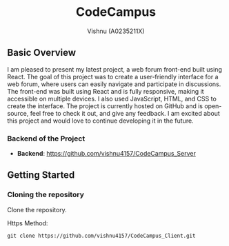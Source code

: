 <h1 align="center">CodeCampus</h1>
<p align="center">Vishnu (A0235211X)</p>

## Basic Overview

I am pleased to present my latest project, a web forum front-end built using React. The goal of this project was to create a user-friendly interface for a web forum, where users can easily navigate and participate in discussions. The front-end was built using React and is fully responsive, making it accessible on multiple devices. I also used JavaScript, HTML, and CSS to create the interface. The project is currently hosted on GitHub and is open-source, feel free to check it out, and give any feedback. I am excited about this project and would love to continue developing it in the future.

### Backend of the Project
- **Backend**: https://github.com/vishnu4157/CodeCampus_Server

## Getting Started

### Cloning the repository
Clone the repository.

Https Method:

```shell
git clone https://github.com/vishnu4157/CodeCampus_Client.git
```
